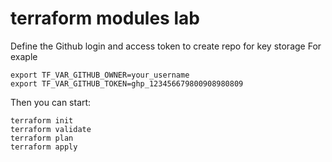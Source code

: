 # terraform modules lab

Define the Github login and access token to create repo for key storage
For exaple
```
export TF_VAR_GITHUB_OWNER=your_username
export TF_VAR_GITHUB_TOKEN=ghp_123456679800908980809
```
Then you can start:
```
terraform init
terraform validate
terraform plan
terraform apply
```
